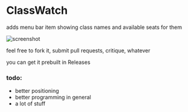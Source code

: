 # ClassWatch
adds menu bar item showing class names and available seats for them

![screenshot](http://i.imgur.com/tUcZ6sh.png "screenshot:")

feel free to fork it, submit pull requests, critique, whatever

you can get it prebuilt in Releases

### todo:
* better positioning
* better programming in general
* a lot of stuff
